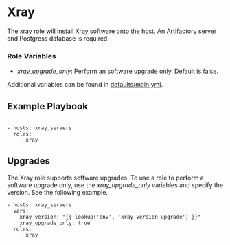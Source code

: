 # Xray

The xray role will install Xray software onto the host. An Artifactory server and Postgress database is required.

### Role Variables

* _xray_upgrade_only_: Perform an software upgrade only. Default is false.

Additional variables can be found in [defaults/main.yml](./defaults/main.yml).

## Example Playbook

```
---
- hosts: xray_servers
  roles:
    - xray
```

## Upgrades

The Xray role supports software upgrades. To use a role to perform a software upgrade only, use the _xray_upgrade_only_
variables and specify the version. See the following example.

```
- hosts: xray_servers
  vars:
    xray_version: "{{ lookup('env', 'xray_version_upgrade') }}"
    xray_upgrade_only: true
  roles:
    - xray
```